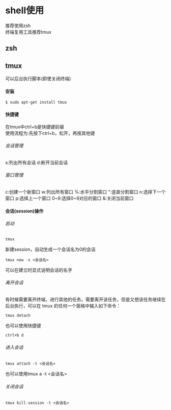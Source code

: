 # shell使用
推荐使用zsh<br>
终端复用工具推荐tmux<br>
## zsh
## tmux
可以后台执行脚本(即使关闭终端)
#### 安装
```
$ sudo apt-get install tmux
```
#### 快捷键
在tmux中ctrl+b是快捷键前缀<br>
使用流程为:先按下ctrl+b，松开，再按其他键
###### 会话管理
s:列出所有会话
d:断开当前会话
###### 窗口管理
c:创建一个新窗口
w:列出所有窗口
%:水平分割窗口
":竖直分割窗口
n:选择下一个窗口
p:选择上一个窗口
0~9:选择0~9对应的窗口
&:关闭当前窗口
#### 会话(session)操作
###### 启动
```
tmux
```
新建session，自动生成一个会话名为0的会话
```
tmux new -s <会话名>
```
可以在建立时显式说明会话的名字
###### 离开会话
有时候需要离开终端，进行其他的任务。需要离开该任务，但是又想该任务继续在后台执行，可以在 tmux 的任何一个窗格中输入如下命令：
```
tmux detach
```
也可以使用快捷键
```
ctrl+b d
```
###### 进入会话
```
tmux attach -t <会话名>
```
也可以使用tmux a -t <会话名>
###### 关闭会话
```
tmux kill-session -t <会话名>
```
